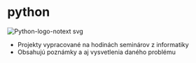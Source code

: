 # python
![Python-logo-notext svg](https://user-images.githubusercontent.com/74238246/200592267-fac83de1-0b59-473a-9e36-88d6c7bf5726.png)
- Projekty vypracované na hodinách seminárov z informatiky
- Obsahujú poznámky a aj vysvetlenia daného problému
